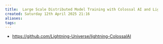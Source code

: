 ```yaml
---
title:  Large Scale Distributed Model Training with Colossal AI and Lightning AI
created: Saturday 12th April 2025 21:16
aliases: 
tags: 
---
```

- https://github.com/Lightning-Universe/lightning-ColossalAI